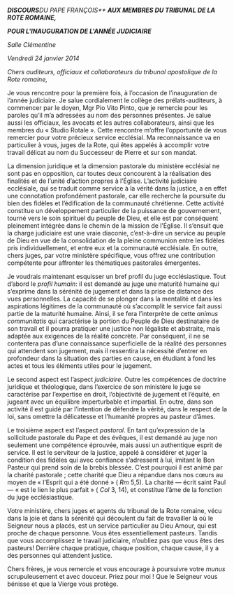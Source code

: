***DISCOURS****DU PAPE FRANÇOIS** **AUX MEMBRES DU TRIBUNAL DE LA ROTE ROMAINE,***

***POUR L'INAUGURATION DE L'ANNÉE JUDICIAIRE***

*Salle Clémentine*

*Vendredi 24 janvier 2014*

*Chers auditeurs, officiaux et collaborateurs du tribunal apostolique de la Rote romaine,*

Je vous rencontre pour la première fois, à l’occasion de l’inauguration de l’année judiciaire. Je salue cordialement le collège des prélats-auditeurs, à commencer par le doyen, Mgr Pio Vito Pinto, que je remercie pour les paroles qu’il m’a adressées au nom des personnes présentes. Je salue aussi les officiaux, les avocats et les autres collaborateurs, ainsi que les membres du « Studio Rotale ». Cette rencontre m’offre l’opportunité de vous remercier pour votre précieux service ecclésial. Ma reconnaissance va en particulier à vous, juges de la Rote, qui êtes appelés à accomplir votre travail délicat au nom du Successeur de Pierre et sur son mandat.

La dimension juridique et la dimension pastorale du ministère ecclésial ne sont pas en opposition, car toutes deux concourent à la réalisation des finalités et de l’unité d’action propres à l’Église. L’activité judiciaire ecclésiale, qui se traduit comme service à la vérité dans la justice, a en effet une connotation profondément pastorale, car elle recherche la poursuite du bien des fidèles et l’édification de la communauté chrétienne. Cette activité constitue un développement particulier de la puissance de gouvernement, tourné vers le soin spirituel du peuple de Dieu, et elle est par conséquent pleinement intégrée dans le chemin de la mission de l’Église. Il s’ensuit que la charge judiciaire est une vraie diaconie, c’est-à-dire un service au peuple de Dieu en vue de la consolidation de la pleine communion entre les fidèles pris individuellement, et entre eux et la communauté ecclésiale. En outre, chers juges, par votre ministère spécifique, vous offrez une contribution compétente pour affronter les thématiques pastorales émergentes.

Je voudrais maintenant esquisser un bref profil du juge ecclésiastique. Tout d’abord le *profil humain*: il est demandé au juge une maturité humaine qui s’exprime dans la sérénité de jugement et dans la prise de distance des vues personnelles. La capacité de se plonger dans la mentalité et dans les aspirations légitimes de la communauté où s’accomplit le service fait aussi partie de la maturité humaine. Ainsi, il se fera l’interprète de cette *animus communitatis* qui caractérise la portion du Peuple de Dieu destinataire de son travail et il pourra pratiquer une justice non légaliste et abstraite, mais adaptée aux exigences de la réalité concrète. Par conséquent, il ne se contentera pas d’une connaissance superficielle de la réalité des personnes qui attendent son jugement, mais il ressentira la nécessité d’entrer en profondeur dans la situation des parties en cause, en étudiant à fond les actes et tous les éléments utiles pour le jugement.

Le second aspect est l’aspect *judiciaire*. Outre les compétences de doctrine juridique et théologique, dans l’exercice de son ministère le juge se caractérise par l’expertise en droit, l’objectivité de jugement et l’équité, en jugeant avec un équilibre imperturbable et impartial. En outre, dans son activité il est guidé par l’intention de défendre la vérité, dans le respect de la loi, sans omettre la délicatesse et l’humanité propres au pasteur d’âmes.

Le troisième aspect est l’aspect *pastoral*. En tant qu’expression de la sollicitude pastorale du Pape et des évêques, il est demandé au juge non seulement une compétence éprouvée, mais aussi un authentique esprit de service. Il est le serviteur de la justice, appelé à considérer et juger la condition des fidèles qui avec confiance s’adressent à lui, imitant le Bon Pasteur qui prend soin de la brebis blessée. C’est pourquoi il est animé par la charité pastorale ; cette charité que Dieu a répandue dans nos cœurs au moyen de « l’Esprit qui a été donné » ( *Rm* 5,5). La charité — écrit saint Paul — « est le lien le plus parfait » ( *Col* 3, 14), et constitue l’âme de la fonction du juge ecclésiastique.

Votre ministère, chers juges et agents du tribunal de la Rote romaine, vécu dans la joie et dans la sérénité qui découlent du fait de travailler là où le Seigneur nous a placés, est un service particulier au Dieu Amour, qui est proche de chaque personne. Vous êtes essentiellement pasteurs. Tandis que vous accomplissez le travail judiciaire, n’oubliez pas que vous êtes des pasteurs! Derrière chaque pratique, chaque position, chaque cause, il y a des personnes qui attendent justice.

Chers frères, je vous remercie et vous encourage à poursuivre votre *munus* scrupuleusement et avec douceur. Priez pour moi ! Que le Seigneur vous bénisse et que la Vierge vous protège.